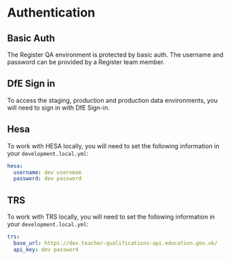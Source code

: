 # Authentication

## Basic Auth

The Register QA environment is protected by basic auth. The username and password can be provided by a Register team member.

## DfE Sign in

To access the staging, production and production data environments, you will need to sign in with DfE Sign-in.

## Hesa

To work with HESA locally, you will need to set the following information in your `development.local.yml`:

```yml
hesa:
  username: dev usernmae
  password: dev password
```

## TRS

To work with TRS locally, you will need to set the following information in your `development.local.yml`:

```yml
trs:
  base_url: https://dev.teacher-qualifications-api.education.gov.uk/
  api_key: dev password
```

